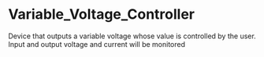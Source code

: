 # Variable_Voltage_Controller
Device that outputs a variable voltage whose value is controlled by the user.  Input and output voltage and current will be monitored
